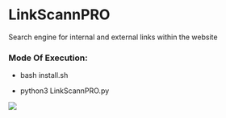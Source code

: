# LinkScannPRO
Search engine for internal and external links within the website

<h3> Mode Of Execution: </h3>

* bash install.sh

* python3 LinkScannPRO.py



<img src="https://github.com/emrekybs/LinkCatch/blob/main/L%C4%B1nkCatch.PNG">
